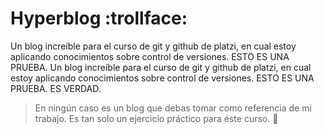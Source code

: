 # Hyperblog :trollface:
Un blog increíble para el curso de git y github de platzi, en cual estoy aplicando conocimientos sobre control de versiones. ESTO ES UNA PRUEBA.
Un blog increíble para el curso de git y github de platzi, en cual estoy aplicando conocimientos sobre control de versiones. ESTO ES UNA PRUEBA. ES VERDAD.
> En ningún caso es un blog que debas tomar como referencia de mi trabajo. Es tan solo un ejercicio práctico para éste curso. :cop:
